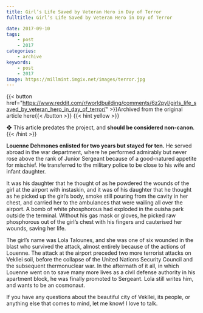 ```yaml
---
title: Girl’s Life Saved by Veteran Hero in Day of Terror
fulltitle: Girl’s Life Saved by Veteran Hero in Day of Terror

date: 2017-09-10
tags:
    - post
    - 2017
categories:
    - archive
keywords:
    - post
    - 2017
image: https://millmint.imgix.net/images/terror.jpg
---
```

{{< button href="https://www.reddit.com/r/worldbuilding/comments/6z2pyl/girls_life_saved_by_veteran_hero_in_day_of_terror/" >}}Archived from the original article here{{< /button >}}
{{< hint yellow >}}

❖ This article predates the project, and **should be considered non-canon**.
{{< /hint >}}

**Louenne Dehmones enlisted for two years but stayed for ten.** He served abroad in the war department, where he performed admirably but never rose above the rank of Junior Sergeant because of a good-natured appetite for mischief. He transferred to the military police to be close to his wife and infant daughter.

It was his daughter that he thought of as he powdered the wounds of the girl at the airport with instaskin, and it was of his daughter that he thought as he picked up the girl’s body, smoke still pouring from the cavity in her chest, and carried her to the ambulances that were wailing all over the airport. A bomb of white phosphorous had exploded in the ouisha park outside the terminal. Without his gas mask or gloves, he picked raw phosphorous out of the girl’s chest with his fingers and cauterised her wounds, saving her life.

The girl’s name was Lola Talounes, and she was one of six wounded in the blast who survived the attack, almost entirely because of the actions of Louenne. The attack at the airport preceded two more terrorist attacks on Vekllei soil, before the collapse of the United Nations Security Council and the subsequent thermonuclear war. In the aftermath of it all, in which Louenne went on to save many more lives as a civil defense authority in his apartment block, he was finally promoted to Sergeant. Lola still writes him, and wants to be an cosmonaut.

If you have any questions about the beautiful city of Vekllei, its people, or anything else that comes to mind, let me know! I love to talk.
